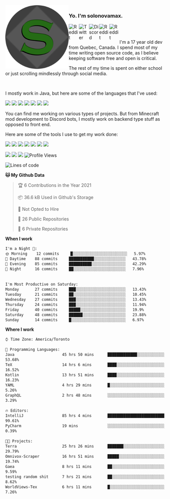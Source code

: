 <img align="left" alt="Avatar" width="200px" src="https://raw.githubusercontent.com/solonovamax/solonovamax/main/solonovamax-circle.png" />

### Yo. I'm solonovamax.

<a href="https://gitlab.com/solonovamax">
    <img align="left" alt="Reddit" width="32px" src="https://img.icons8.com/color/2x/gitlab.png">
</a>

<a href="https://twitter.com/solonovamax">
    <img align="left" alt="Twitter" width="32px" src="https://img.icons8.com/color/2x/twitter.png">
</a>

<a href="https://discord.gg/YFSQ4cF">
    <img align="left" alt="Discord" width="32px" src="https://img.icons8.com/color/2x/discord-logo.png">
</a>

<!-- <a href="https://twitch.tv/solonovamax">
    <img align="left" alt="Twitch" width="32px" src="https://img.icons8.com/color/2x/twitch.png">
</a> -->

<a href="https://reddit.com/u/solonovamax">
    <img align="left" alt="Reddit" width="32px" src="https://img.icons8.com/color/2x/reddit.png">
</a>

<a href="https://www.youtube.com/channel/UCTxCeyGu41WfEBT8mXpjHMA">
    <img align="left" alt="Reddit" width="32px" src="https://img.icons8.com/color/2x/youtube.png">
</a>

<!-- <a href="https://open.spotify.com/user/solonovamax">
    <img align="left" alt="Spotify" width="32px" src="https://img.icons8.com/color/2x/spotify.png">
</a> -->

<br />
<br />

I'm a 17 year old dev from Quebec, Canada.
I spend most of my time writing open source code, as I believe keeping software free and open is critical.

The rest of my time is spent on either school or just scrolling mindlessly through social media.

<br/>

I mostly work in Java, but here are some of the languages that I've used:

<code><img height="20" src="https://img.icons8.com/color/4x/java-coffee-cup-logo.png"></code>
<code><img height="20" src="https://img.icons8.com/color/2x/javascript.png"></code>
<code><img height="20" src="https://img.icons8.com/color/2x/nodejs.png"></code>
<code><img height="20" src="https://img.icons8.com/color/2x/python.png"></code>
<code><img height="20" src="https://img.icons8.com/color/2x/html-5.png"></code>
<code><img height="20" src="https://img.icons8.com/color/2x/css3.png"></code>
<code><img height="20" src="https://img.icons8.com/color/2x/graphql.png"></code>

You can find me working on various types of projects.
But from Minecraft mod development to Discord bots, I mostly work on backend type stuff as opposed to front end.

Here are some of the tools I use to get my work done:

<code><img height="20" src="https://img.icons8.com/material/4x/intellij-idea.png"></code>
<code><img height="20" src="https://img.icons8.com/color/4x/git.png"></code>
<code><img height="20" src="https://img.icons8.com/color/4x/docker.png"></code>
<code><img height="20" src="https://img.icons8.com/color/4x/linux.png"></code>
<code><img height="20" src="https://img.icons8.com/color/4x/mongodb.png"></code>
<code><img height="20" src="https://img.icons8.com/metro/4x/mysql.png"></code>
<code><img height="20" src="https://img.icons8.com/fluent/2x/console.png"></code>

![](https://img.shields.io/badge/OS-Linux-informational?style=flat&logo=Arch%20Linux&logoColor=white&color=007ec6)
![](https://img.shields.io/badge/Editor-IntelliJ%20Idea-informational?style=flat&logo=IntelliJ%20Idea&logoColor=white&color=007ec6)
![](https://img.shields.io/badge/Main%20Language-Java-informational?style=flat&logo=Java&logoColor=white&color=007ec6)
![Profile Views](https://komarev.com/ghpvc/?username=solonovamax&color=blue&style=flat)








<!--START_SECTION:waka-->
![Lines of code](https://img.shields.io/badge/From%20Hello%20World%20I%27ve%20Written-4.4%20million%20lines%20of%20code-blue)

**🐱 My Github Data** 

> 🏆 6 Contributions in the Year 2021
 > 
> 📦 36.6 kB Used in Github's Storage 
 > 
> 🚫 Not Opted to Hire
 > 
> 📜 26 Public Repositories
 > 
> 🔑 6 Private Repositories 

**When I work** 

```text
I'm a Night 🦉: 
🌞 Morning    12 commits     █░░░░░░░░░░░░░░░░░░░░░░░░   5.97% 
🌆 Daytime    88 commits     ███████████░░░░░░░░░░░░░░   43.78% 
🌃 Evening    85 commits     ██████████░░░░░░░░░░░░░░░   42.29% 
🌙 Night      16 commits     ██░░░░░░░░░░░░░░░░░░░░░░░   7.96%


I'm Most Productive on Saturday: 
Monday       27 commits     ███░░░░░░░░░░░░░░░░░░░░░░   13.43% 
Tuesday      21 commits     ██░░░░░░░░░░░░░░░░░░░░░░░   10.45% 
Wednesday    27 commits     ███░░░░░░░░░░░░░░░░░░░░░░   13.43% 
Thursday     24 commits     ███░░░░░░░░░░░░░░░░░░░░░░   11.94% 
Friday       40 commits     █████░░░░░░░░░░░░░░░░░░░░   19.9% 
Saturday     48 commits     ██████░░░░░░░░░░░░░░░░░░░   23.88% 
Sunday       14 commits     █░░░░░░░░░░░░░░░░░░░░░░░░   6.97%

```


**Where I work** 

```text
⌚︎ Time Zone: America/Toronto

💬 Programming Languages: 
Java                     45 hrs 50 mins      █████████████░░░░░░░░░░░░   53.68% 
TeX                      14 hrs 6 mins       ████░░░░░░░░░░░░░░░░░░░░░   16.52% 
Kotlin                   13 hrs 51 mins      ████░░░░░░░░░░░░░░░░░░░░░   16.23% 
YAML                     4 hrs 29 mins       █░░░░░░░░░░░░░░░░░░░░░░░░   5.26% 
GraphQL                  2 hrs 48 mins       ░░░░░░░░░░░░░░░░░░░░░░░░░   3.29%

🔥 Editors: 
IntelliJ                 85 hrs 4 mins       █████████████████████████   99.61% 
PyCharm                  19 mins             ░░░░░░░░░░░░░░░░░░░░░░░░░   0.39%

🐱‍💻 Projects: 
Terra                    25 hrs 26 mins      ███████░░░░░░░░░░░░░░░░░░   29.79% 
Omnivox-Scraper          16 hrs 51 mins      █████░░░░░░░░░░░░░░░░░░░░   19.74% 
Gaea                     8 hrs 11 mins       ██░░░░░░░░░░░░░░░░░░░░░░░   9.59% 
testing random shit      7 hrs 21 mins       ██░░░░░░░░░░░░░░░░░░░░░░░   8.62% 
WorldViews-Tex           6 hrs 11 mins       █░░░░░░░░░░░░░░░░░░░░░░░░   7.26%

```


<!--END_SECTION:waka-->

<!--
**solonovamax/solonovamax** is a ✨ _special_ ✨ repository because its `README.md` (this file) appears on your GitHub profile.

Here are some ideas to get you started:

- 🔭 I’m currently working on ...
- 🌱 I’m currently learning ...
- 👯 I’m looking to collaborate on ...
- 🤔 I’m looking for help with ...
- 💬 Ask me about ...
- 📫 How to reach me: ...
- 😄 Pronouns: ...
- ⚡ Fun fact: ...
-->
